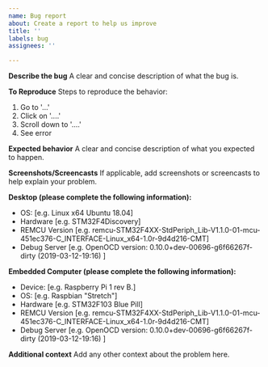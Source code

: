 ```yaml
---
name: Bug report
about: Create a report to help us improve
title: ''
labels: bug
assignees: ''

---
```


**Describe the bug**
A clear and concise description of what the bug is.

**To Reproduce**
Steps to reproduce the behavior:
1. Go to '...'
2. Click on '....'
3. Scroll down to '....'
4. See error

**Expected behavior**
A clear and concise description of what you expected to happen.

**Screenshots/Screencasts**
If applicable, add screenshots or screencasts to help explain your problem.

**Desktop (please complete the following information):**
 - OS: [e.g. Linux x64 Ubuntu 18.04]
 - Hardware [e.g. STM32F4Discovery]
 - REMCU Version [e.g. remcu-STM32F4XX-StdPeriph_Lib-V1.1.0-01-mcu-451ec376-C_INTERFACE-Linux_x64-1.0r-9d4d216-CMT]
 - Debug Server [e.g. OpenOCD version: 0.10.0+dev-00696-g6f66267f-dirty (2019-03-12-19:16) ]

**Embedded Computer (please complete the following information):**
 - Device: [e.g. Raspberry Pi 1 rev B.]
 - OS: [e.g. Raspbian "Stretch"]
 - Hardware [e.g. STM32F103 Blue Pill]
 - REMCU Version [e.g. remcu-STM32F4XX-StdPeriph_Lib-V1.1.0-01-mcu-451ec376-C_INTERFACE-Linux_x64-1.0r-9d4d216-CMT]
 - Debug Server [e.g. OpenOCD version: 0.10.0+dev-00696-g6f66267f-dirty (2019-03-12-19:16) ]

**Additional context**
Add any other context about the problem here.

